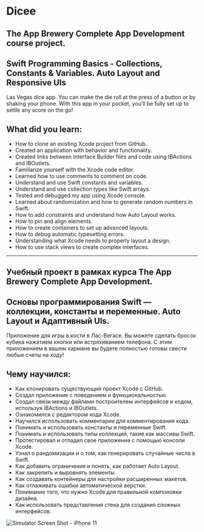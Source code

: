 # Dicee

## The App Brewery Complete App Development course project. 
## Swift Programming Basics - Collections, Constants & Variables. Auto Layout and Responsive UIs

Las Vegas dice app. You can make the die roll at the press of a button or by shaking your phone. With this app in your pocket, you’ll be fully set up to settle any score on the go!

## What did you learn:

* How to clone an existing Xcode project from GitHub.
* Created an application with behavior and functionality.
* Created links between Interface Builder files and code using IBActions and IBOutlets.
* Familiarize yourself with the Xcode code editor.
* Learned how to use comments to comment on code.
* Understand and use Swift constants and variables.
* Understand and use collection types like Swift arrays.
* Tested and debugged my app using Xcode console.
* Learned about randomization and how to generate random numbers in Swift.
* How to add constraints and understand how Auto Layout works.
* How to pin and align elements.
* How to create containers to set up advanced layouts.
* How to debug automatic typesetting errors.
* Understanding what Xcode needs to properly layout a design.
* How to use stack views to create complex interfaces.
-----------------------------------------

## Учебный проект в рамках курса The App Brewery Complete App Development.
## Основы программирования Swift — коллекции, константы и переменные. Auto Layout и Адаптивный UIs.

Приложение для игры в кости в Лас-Вегасе. Вы можете сделать бросок кубика нажатием кнопки или встряхиванием телефона. С этим приложением в вашем кармане вы будете полностью готовы свести любые счеты на ходу!

## Чему научился:

* Как клонировать существующий проект Xcode с GitHub.
* Создал приложение с поведением и функциональностью.
* Создал связи между файлами построителем интерфейсов и кодом, используя IBActions и IBOutlets.
* Ознакомился с редактором кода Xcode.
* Научился использовать комментарии для комментирования кода.
* Понимать и использовать константы и переменные Swift.
* Понимать и использовать типы коллекций, такие как массивы Swift.
* Протестировал и отладил свое приложение с помощью консоли Xcode.
* Узнал о рандомизации и о том, как генерировать случайные числа в Swift.
* Как добавить ограничения и понять, как работает Auto Layout.
* Как закрепить и выровнять элементы.
* Как создавать контейнеры для настройки расширенных макетов.
* Как отлаживать ошибки автоматической верстки.
* Понимание того, что нужно Xcode для правильной компоновки дизайна.
* Как использовать представления стека для создания сложных интерфейсов.

![Simulator Screen Shot - iPhone 11](https://user-images.githubusercontent.com/64682381/149707342-d1a3e647-7ed1-4f5c-a1e8-8a4c48aae111.png)
